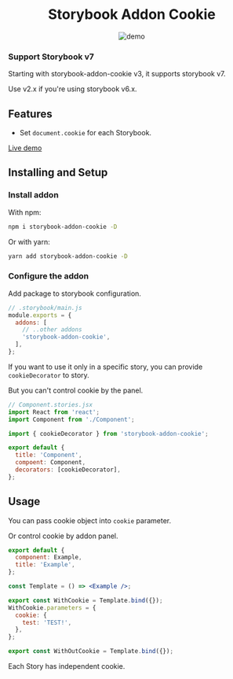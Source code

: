 <h1 align="center">Storybook Addon Cookie</h1>

<p align="center">
  <img src="../assets/demo.gif" align="center" alt="demo"/>
</p>

### Support Storybook v7

Starting with storybook-addon-cookie v3, it supports storybook v7.

Use v2.x if you're using storybook v6.x.

## Features

- Set `document.cookie` for each Storybook.

[Live demo](https://www.chromatic.com/library?appId=6208f3782689be003ab39da3)

## Installing and Setup

### Install addon

With npm:

```sh
npm i storybook-addon-cookie -D
```

Or with yarn:

```sh
yarn add storybook-addon-cookie -D
```

### Configure the addon

Add package to storybook configuration.

```javascript
// .storybook/main.js
module.exports = {
  addons: [
    // ..other addons
    'storybook-addon-cookie',
  ],
};
```

If you want to use it only in a specific story, you can provide `cookieDecorator` to story.

But you can't control cookie by the panel.

```js
// Component.stories.jsx
import React from 'react';
import Component from './Component';

import { cookieDecorator } from 'storybook-addon-cookie';

export default {
  title: 'Component',
  compoent: Component,
  decorators: [cookieDecorator],
};
```

## Usage

You can pass cookie object into `cookie` parameter.

Or control cookie by addon panel.

```jsx
export default {
  component: Example,
  title: 'Example',
};

const Template = () => <Example />;

export const WithCookie = Template.bind({});
WithCookie.parameters = {
  cookie: {
    test: 'TEST!',
  },
};

export const WithOutCookie = Template.bind({});
```

Each Story has independent cookie.
